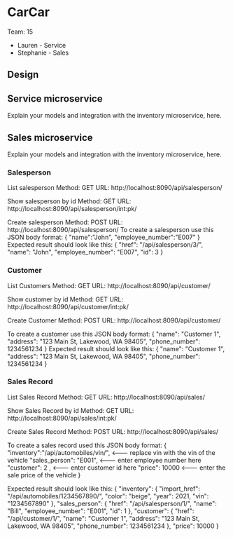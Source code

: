 # CarCar

Team: 15

* Lauren - Service
* Stephanie - Sales

## Design

## Service microservice

Explain your models and integration with the inventory
microservice, here.

## Sales microservice

Explain your models and integration with the inventory
microservice, here.
### Salesperson
List salesperson
Method: GET
URL: http://localhost:8090/api/salesperson/

Show salesperson by id
Method: GET
URL: http://localhost:8090/api/salesperson/int:pk/

Create salesperson
Method: POST
URL: http://localhost:8090/api/salesperson/
To create a salesperson use this JSON body format:
{
	"name":"John",
	"employee_number":"E007"
}
Expected result should look like this:
{
	"href": "/api/salesperson/3/",
	"name": "John",
	"employee_number": "E007",
	"id": 3
}

### Customer
List Customers
Method: GET
URL: http://localhost:8090/api/customer/

Show customer by id
Method: GET
URL: http://localhost:8090/api/customer/int:pk/

Create Customer
Method: POST
URL: http://localhost:8090/api/customer/

To create a customer use this JSON body format:
{
	"name": "Customer 1",
	"address": "123 Main St, Lakewood, WA 98405",
	"phone_number": 1234561234
}
Expected result should look like this:
{
	"name": "Customer 1",
	"address": "123 Main St, Lakewood, WA 98405",
	"phone_number": 1234561234
}

### Sales Record
List Sales Record
Method: GET
URL: http://localhost:8090/api/sales/

Show Sales Record by id
Method: GET
URL: http://localhost:8090/api/sales/int:pk/

Create Sales Record
Method: POST
URL: http://localhost:8090/api/sales/

To create a sales record used this JSON body format:
{
    "inventory":"/api/automobiles/vin/", <--- replace vin with the vin of the vehicle
	"sales_person": "E001", <--- enter employee number here
	"customer": 2 , <--- enter customer id here
	"price": 10000 <--- enter the sale price of the vehicle
}

Expected result should look like this:
{
	"inventory": {
		"import_href": "/api/automobiles/1234567890/",
		"color": "beige",
		"year": 2021,
		"vin": "1234567890"
	},
	"sales_person": {
		"href": "/api/salesperson/1/",
		"name": "Bill",
		"employee_number": "E001",
		"id": 1
	},
	"customer": {
		"href": "/api/customer/1/",
		"name": "Customer 1",
		"address": "123 Main St, Lakewood, WA 98405",
		"phone_number": 1234561234
	},
	"price": 10000
}
